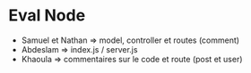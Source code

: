 # Eval Node

- Samuel et Nathan => model, controller et routes (comment)
- Abdeslam => index.js / server.js
- Khaoula => commentaires sur le code et route (post et user)
